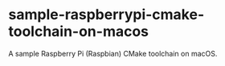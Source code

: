# sample-raspberrypi-cmake-toolchain-on-macos
A sample Raspberry Pi (Raspbian) CMake toolchain on macOS.
